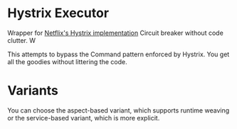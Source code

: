 # Hystrix Executor
Wrapper for [Netflix's Hystrix implementation](https://github.com/Netflix/Hystrix) Circuit breaker without code clutter. W

This attempts to bypass the Command pattern enforced by Hystrix. You get all the goodies without littering the code.


# Variants

You can choose the aspect-based variant, which supports runtime weaving or the service-based variant, which is more explicit.

